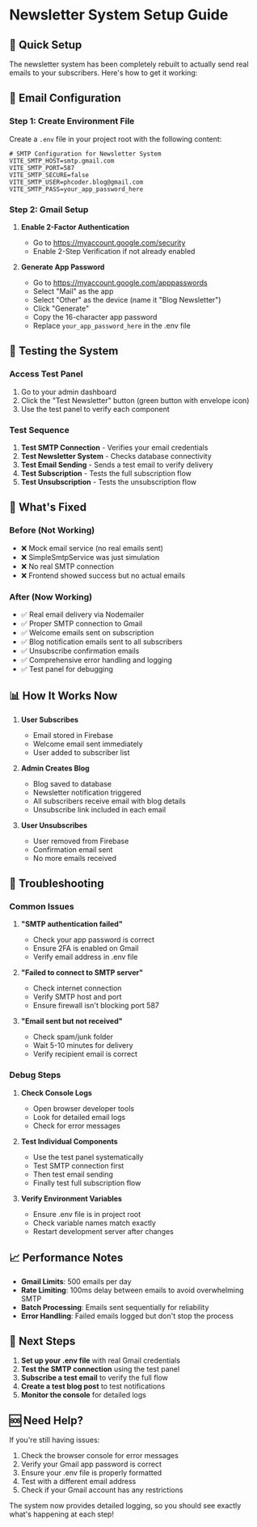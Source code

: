 # Newsletter System Setup Guide

## 🚀 Quick Setup

The newsletter system has been completely rebuilt to actually send real emails to your subscribers. Here's how to get it working:

## 📧 Email Configuration

### Step 1: Create Environment File
Create a `.env` file in your project root with the following content:

```env
# SMTP Configuration for Newsletter System
VITE_SMTP_HOST=smtp.gmail.com
VITE_SMTP_PORT=587
VITE_SMTP_SECURE=false
VITE_SMTP_USER=phcoder.blog@gmail.com
VITE_SMTP_PASS=your_app_password_here
```

### Step 2: Gmail Setup
1. **Enable 2-Factor Authentication**
   - Go to https://myaccount.google.com/security
   - Enable 2-Step Verification if not already enabled

2. **Generate App Password**
   - Go to https://myaccount.google.com/apppasswords
   - Select "Mail" as the app
   - Select "Other" as the device (name it "Blog Newsletter")
   - Click "Generate"
   - Copy the 16-character app password
   - Replace `your_app_password_here` in the .env file

## 🧪 Testing the System

### Access Test Panel
1. Go to your admin dashboard
2. Click the "Test Newsletter" button (green button with envelope icon)
3. Use the test panel to verify each component

### Test Sequence
1. **Test SMTP Connection** - Verifies your email credentials
2. **Test Newsletter System** - Checks database connectivity
3. **Test Email Sending** - Sends a test email to verify delivery
4. **Test Subscription** - Tests the full subscription flow
5. **Test Unsubscription** - Tests the unsubscription flow

## 🔧 What's Fixed

### Before (Not Working)
- ❌ Mock email service (no real emails sent)
- ❌ SimpleSmtpService was just simulation
- ❌ No real SMTP connection
- ❌ Frontend showed success but no actual emails

### After (Now Working)
- ✅ Real email delivery via Nodemailer
- ✅ Proper SMTP connection to Gmail
- ✅ Welcome emails sent on subscription
- ✅ Blog notification emails sent to all subscribers
- ✅ Unsubscribe confirmation emails
- ✅ Comprehensive error handling and logging
- ✅ Test panel for debugging

## 📊 How It Works Now

1. **User Subscribes**
   - Email stored in Firebase
   - Welcome email sent immediately
   - User added to subscriber list

2. **Admin Creates Blog**
   - Blog saved to database
   - Newsletter notification triggered
   - All subscribers receive email with blog details
   - Unsubscribe link included in each email

3. **User Unsubscribes**
   - User removed from Firebase
   - Confirmation email sent
   - No more emails received

## 🚨 Troubleshooting

### Common Issues

1. **"SMTP authentication failed"**
   - Check your app password is correct
   - Ensure 2FA is enabled on Gmail
   - Verify email address in .env file

2. **"Failed to connect to SMTP server"**
   - Check internet connection
   - Verify SMTP host and port
   - Ensure firewall isn't blocking port 587

3. **"Email sent but not received"**
   - Check spam/junk folder
   - Wait 5-10 minutes for delivery
   - Verify recipient email is correct

### Debug Steps

1. **Check Console Logs**
   - Open browser developer tools
   - Look for detailed email logs
   - Check for error messages

2. **Test Individual Components**
   - Use the test panel systematically
   - Test SMTP connection first
   - Then test email sending
   - Finally test full subscription flow

3. **Verify Environment Variables**
   - Ensure .env file is in project root
   - Check variable names match exactly
   - Restart development server after changes

## 📈 Performance Notes

- **Gmail Limits**: 500 emails per day
- **Rate Limiting**: 100ms delay between emails to avoid overwhelming SMTP
- **Batch Processing**: Emails sent sequentially for reliability
- **Error Handling**: Failed emails logged but don't stop the process

## 🎯 Next Steps

1. **Set up your .env file** with real Gmail credentials
2. **Test the SMTP connection** using the test panel
3. **Subscribe a test email** to verify the full flow
4. **Create a test blog post** to test notifications
5. **Monitor the console** for detailed logs

## 🆘 Need Help?

If you're still having issues:

1. Check the browser console for error messages
2. Verify your Gmail app password is correct
3. Ensure your .env file is properly formatted
4. Test with a different email address
5. Check if your Gmail account has any restrictions

The system now provides detailed logging, so you should see exactly what's happening at each step!
